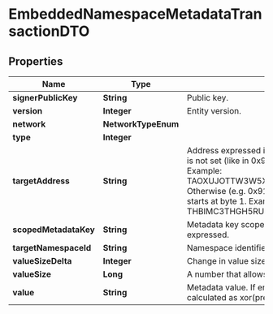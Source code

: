

# EmbeddedNamespaceMetadataTransactionDTO


## Properties

| Name | Type | Description | Notes |
|------------ | ------------- | ------------- | -------------|
|**signerPublicKey** | **String** | Public key. |  |
|**version** | **Integer** | Entity version. |  |
|**network** | **NetworkTypeEnum** |  |  |
|**type** | **Integer** |  |  |
|**targetAddress** | **String** | Address expressed in Base32 format. If the bit 0 of byte 0 is not set (like in 0x90), then it is a regular address. Example: TAOXUJOTTW3W5XTBQMQEX3SQNA6MCUVGXLXR3TA.  Otherwise (e.g. 0x91) it represents a namespace id which starts at byte 1. Example: THBIMC3THGH5RUYAAAAAAAAAAAAAAAAAAAAAAAA  |  |
|**scopedMetadataKey** | **String** | Metadata key scoped to source, target and type expressed. |  |
|**targetNamespaceId** | **String** | Namespace identifier. |  [optional] |
|**valueSizeDelta** | **Integer** | Change in value size in bytes. |  |
|**valueSize** | **Long** | A number that allows uint 32 values. |  |
|**value** | **String** | Metadata value. If embedded in a transaction, this is calculated as xor(previous-value, value). |  |




